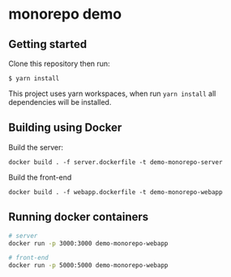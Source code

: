 # monorepo demo

## Getting started

Clone this repository then run:

```
$ yarn install
```

This project uses yarn workspaces, when run `yarn install` all dependencies will be installed.


## Building using Docker

Build the server:

```
docker build . -f server.dockerfile -t demo-monorepo-server
```

Build the front-end

```
docker build . -f webapp.dockerfile -t demo-monorepo-webapp
```

## Running docker containers

```sh
# server
docker run -p 3000:3000 demo-monorepo-webapp 

# front-end
docker run -p 5000:5000 demo-monorepo-webapp 
```